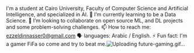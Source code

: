I'm a student at Cairo University, Faculty of Computer Science and Artificial Intelligence, and specialized in AI.
🌱 I’m currently learning to be a Data Science.
👯 I’m looking to collaborate on open source ML, and DL projects and some problem-solving challenges. 
📫 How to reach me: ezzeldinnasser0@gmail.com
🗣️ languages: Arabic / English.
⚡ Fun fact: I'm a gamer FiFa so come and try to beat me.![Uploading future-gaming.gif…]()
